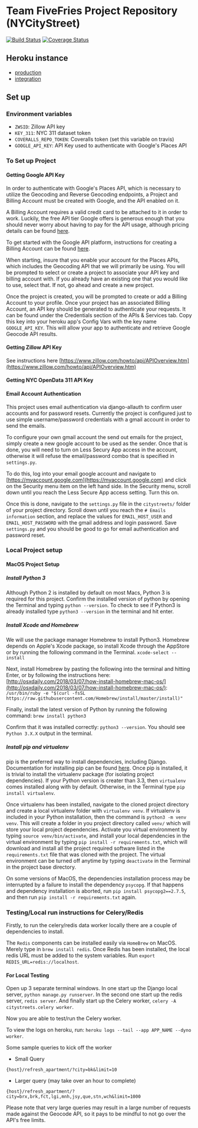 # Team FiveFries Project Repository (NYCityStreet)

[![Build Status](https://travis-ci.com/gcivil-nyu-org/fall2019-cs-gy-6063-team-five_fries.svg?token=SEGpBz7LdWjrjw6AhUsE&branch=master)](https://travis-ci.com/gcivil-nyu-org/fall2019-cs-gy-6063-team-five_fries)
[![Coverage Status](https://coveralls.io/repos/github/gcivil-nyu-org/fall2019-cs-gy-6063-team-five_fries/badge.svg?branch=master&service=github)](https://coveralls.io/github/gcivil-nyu-org/fall2019-cs-gy-6063-team-five_fries?branch=master)

## Heroku instance
- [production](http://master-branch.herokuapp.com/)
- [integration](https://develop-branch.herokuapp.com)

## Set up
### Environment variables
- `ZWSID`: Zillow API key
- `KEY_311`: NYC 311 dataset token
- `COVERALLS_REPO_TOKEN`: Coveralls token (set this variable on travis)
- `GOOGLE_API_KEY`: API Key used to authenticate with Google's Places API


### To Set up Project

#### Getting Google API Key

In order to authenticate with Google's Places API, which is necessary to utilize the Geocoding and Reverse Geocoding endpoints, a Project and Billing Account must be created with Google, and the API enabled on it.

A Billing Account requires a valid credit card to be attached to it in order to work.  Luckily, the free API tier Google offers is generous enough that you should never worry about having to pay for the API usage, although pricing details can be found [here](https://cloud.google.com/maps-platform/pricing/).  

To get started with the Google API platform, instructions for creating a Billing Account can be found [here](https://developers.google.com/maps/gmp-get-started).

When starting, insure that you enable your account for the Places APIs, which includes the Geocoding API that we will primarily be using. You will be prompted to select or create a project to associate your API key and billing account with. If you already have an existing one that you would like to use, select that. If not, go ahead and create a new project.

Once the project is created, you will be prompted to create or add a Billing Account to your profile.  Once your project has an associated Billing Account, an API key should be generated to authenticate your requests. It can be found under the Credentials section of the APIs & Services tab. Copy this key into your heroku app's Config Vars with the key name `GOOGLE_API_KEY`.  This will allow your app to authenticate and retrieve Google Geocode API results.

#### Getting Zillow API Key

See instructions here [https://www.zillow.com/howto/api/APIOverview.htm](https://www.zillow.com/howto/api/APIOverview.htm)

#### Getting NYC OpenData 311 API Key

#### Email Account Authentication

This project uses email authentication via django-allauth to confirm user accounts and for password resets.  Currently the project is configured just to use simple username/password credentials with a gmail account in order to send the emails.  

To configure your own gmail account the send out emails for the project, simply create a new google account to be used as the sender.  Once that is done, you will need to turn on Less Secury App access in the account, otherwise it will refuse the email/password combo that is specified in `settings.py`.  

To do this, log into your email google account and navigate to [https://myaccount.google.com](https://myaccount.google.com) and click on the Security menu item on the left hand side.  In the Security menu, scroll down until you reach the Less Secure App access setting. Turn this on.

Once this is done, navigate to the `settings.py` file in the `citystreets/` folder of your project directory.  Scroll down until you reach the `# Emails information` section, and replace the values for `EMAIL_HOST_USER` and `EMAIL_HOST_PASSWORD` with the gmail address and login password.  Save `settings.py` and you should be good to go for email authentication and password reset.


### Local Project setup

#### MacOS Project Setup

##### Install Python 3
Although Python 2 is installed by default on most Macs, Python 3 is required for this project. Confirm the installed version of python by opening the Terminal and typing `python --version`. To check to see if Python3 is already installed type `python3 --version` in the terminal and hit enter.  

##### Install Xcode and Homebrew
We will use the package manager Homebrew to install Python3. Homebrew depends on Apple's Xcode package, so install Xcode through the AppStore or by running the following command in the Terminal.
`xcode-select --install`

Next, install Homebrew by pasting the following into the terminal and hitting Enter, or by following the instructions here: [http://osxdaily.com/2018/03/07/how-install-homebrew-mac-os/](http://osxdaily.com/2018/03/07/how-install-homebrew-mac-os/):
`/usr/bin/ruby -e "$(curl -fsSL https://raw.githubusercontent.com/Homebrew/install/master/install)"`

Finally, install the latest version of Python by running the following command: `brew install python3`

Confirm that it was installed correctly: `python3 --version`. You should see `Python 3.X.X` output in the terminal.

##### Install pip and virtualenv

pip is the preferred way to install dependencies, including Django.  Documentation for installing pip can be found [here](https://pip.pypa.io/en/stable/installing/).  Once pip is installed, it is trivial to install the virtualenv package (for isolating project dependencies).  If your Python version is creater than 3.3, then `virtualenv` comes installed along with by default.  Otherwise, in the Terminal type `pip install virtualenv`.  

Once virtualenv has been installed, navigate to the cloned project directory and create a local virtualenv folder with `virtualenv venv`.  If virtualenv is included in your Python installation, then the command is `python3 -m venv venv`. This will create a folder in you project directory called `venv/` which will store your local project dependencies.  Activate you virtual environment by typing `source venv/bin/activate`, and install your local dependencies in the virtual environment by typing `pip install -r requirements.txt`, which will download and install all the project required software listed in the `requirements.txt` file that was cloned with the project. The virtual environment can be turned off anytime by typing `deactivate` in the Terminal in the project base directory.

On some versions of MacOS, the dependencies installation process may be interrupted by a failure to install the dependency `psycopg`. If that happens and dependency installation is aborted, run `pip install psycopg2==2.7.5`, and then run `pip install -r requirements.txt` again.



### Testing/Local run instructions for Celery/Redis

Firstly, to run the celery/redis data worker locally there are a couple of dependencies to install.

The `Redis` components can be installed easily via `HomeBrew` on MacOS.  Merely type in `brew install redis`.
Once Redis has been installed, the local redis URL must be added to the system variables. Run `export REDIS_URL=redis://localhost`.

#### For Local Testing

Open up 3 separate terminal windows. In one start up the Django local server, `python manage.py runserver`. In the second one start up the redis server, `redis server`. And finally start up the Celery worker, `celery -A citystreets.celery worker`.

Now you are able to test/run the Celery worker.

To view the logs on heroku, run: `heroku logs --tail --app APP_NAME --dyno worker`.

Some sample queries to kick off the worker

- Small Query

`{host}/refresh_apartment/?city=bk&limit=10`

- Larger query (may take over an hour to complete)

`{host}/refresh_apartment/?city=brx,brk,fct,lgi,mnh,jsy,que,stn,wch&limit=1000`

Please note that very large queries may result in a large number of requests made against the Geocode API, so it pays
to be mindful to not go over the API's free limits.
